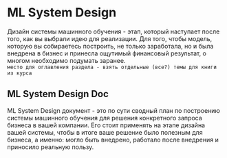 # ML System Design

Дизайн системы машинного обучения - этап, который наступает после того, как вы выбрали идею для реализации. Для того, чтобы модель, которую вы собираетесь построить, не только заработала, но и была внедрена в бизнес и принесла ощутимый финансовый результат, о многом необходимо подумать заранее.  
`место для оглавления раздела - взять отдельные (все?) темы для книги из курса`

## ML System Design Doc

ML System Design документ - это по сути сводный план по построению системы машинного обучения для решения конкретного запроса бизнеса в вашей компании. Его стоит применять на этапе дизайна вашей системы, чтобы в итоге ваше решение было полезным для бизнеса, а именно: могло быть внедрено, работало после внедрения и приносило реальную пользу.  
